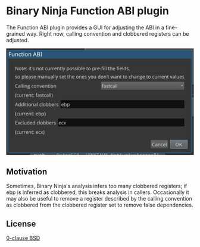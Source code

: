 # Binary Ninja Function ABI plugin

The Function ABI plugin provides a GUI for adjusting the ABI in a fine-grained way. Right now, calling convention and clobbered registers can be adjusted.

![](screenshot.png)

## Motivation

Sometimes, Binary Ninja's analysis infers too many clobbered registers; if ebp is inferred as clobbered, this breaks analysis in callers. Occasionally it may also be useful to remove a register described by the calling convention as clobbered from the clobbered register set to remove false dependencies.

## License

[0-clause BSD](LICENSE-0BSD.txt)
